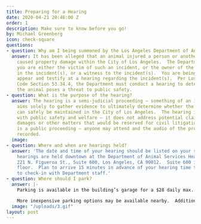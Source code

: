 ```yaml
---
title: Preparing for a Hearing
date: 2020-04-21 20:46:00 Z
order: 1
description: Make sure to know before you go!
by: Michael Greenberg
icon: check-square
questions:
- question: Why am I being summoned by the Los Angeles Department of Animal Services?
  answer: It has been alleged that an animal injured a person or another animal, and/or
    caused property damage within the City of Los Angeles.  The Department believes
    you are either the victim of such an incident, or the owner of the animal involved
    in the incident(s), or a witness to the incident(s).  You are being summoned to
    appear and testify at a hearing regarding the incident(s).  Per Los Angeles Municipal
    Code Section 53.34.4, the Department must conduct a hearing to determine whether
    the animal poses a threat to public safety.
- question: What is the purpose of the hearing?
  answer: The hearing is a semi-judicial proceeding – something of an informal trial.  It
    aims solely to gather evidence to ultimately determine whether the animal in question
    can safely be maintained in the City of Los Angeles.  The hearing is only concerned
    with public safety and welfare – it does not address potential claims for money
    damages or other matters that would be reserved for civil litigation.  The hearing
    is a public proceeding – anyone may attend and the audio of the proceedings is
    recorded.
  image: 
- question: Where and when are hearings held?
  answer: 'The date and time of your hearing should be listed on your summons.  All
    hearings are held downtown at the Department of Animal Services Headquarters:
    221 N. Figueroa St., Suite 600, Los Angeles, CA 90012.  Suite 600 is on the 6th
    floor.  Plan to arrive 15 minutes in advance of your hearing time to allow time
    to check-in with Department staff.'
- question: Where should I park?
  answer: |-
    Parking is available in the building’s garage for a $28 daily max.  This garage is at the back of the building; to access it via GPS, navigate to 250 N. Fremont Ave.

    More inexpensive parking options may be available nearby.  Additional garages within a short walk can be found at 717 W Temple St, or 123 S. Figueroa St. (Promenade Towers).  Metered street parking is also available in the area.
  image: "/uploads/3.gif"
layout: post
---
```


